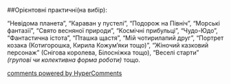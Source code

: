 <div id="hypercomments_widget" class="js-hypercomments-widget invisible"></div>

##Орієнтовні практичні(на вибір):

“Невідома планета”, “Караван у пустелі”, “Подорож на Північ”, “Морські фантазії”,  “Свято весняної природи”, “Космічні прибульці”, “Чудо-Юдо”, “Фантастична істота”, “Пташка щастя”,  “Мій чотирилапий друг”,  “Портрет козака (Котигорошка, Кирила Кожум’яки тощо)”, “Жіночий казковий персонаж” (Снігова королева, Білосніжка тощо), “Веселі старти” *(групові чи колективна форма роботи)* тощо.

<div class="js-hypercomments-container">
    <a href="http://hypercomments.com" class="hc-link" title="comments widget">comments powered by HyperComments</a>
</div>